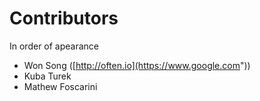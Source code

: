 Contributors
============

In order of apearance

- Won Song ([http://often.io](https://www.google.com"))
- Kuba Turek
- Mathew Foscarini